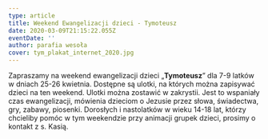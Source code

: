 ```yaml
---
type: article
title: Weekend Ewangelizacji dzieci - Tymoteusz
date: 2020-03-09T21:15:22.055Z
eventDate: ''
author: parafia wesoła
cover: tym_plakat_internet_2020.jpg
---
```

<!--StartFragment-->

Zapraszamy na weekend ewangelizacji dzieci „**Tymoteusz**” dla 7-9 latków w dniach 25-26 kwietnia. Dostępne są ulotki, na których można zapisywać dzieci na ten weekend. Ulotki można zostawić w zakrystii. Jest to wspaniały czas ewangelizacji, mówienia dzieciom o Jezusie przez słowa, świadectwa, gry, zabawy, piosenki. Dorosłych i nastolatków w wieku 14-18 lat, którzy chcieliby pomóc w tym weekendzie przy animacji grupek dzieci, prosimy o kontakt z s. Kasią.

<!--EndFragment-->

